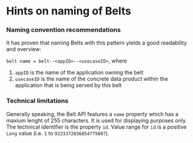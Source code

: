 # Hints on naming of Belts

### Naming convention recommendations

It has proven that naming Belts with this pattern yields a good readability and overview:

`belt name = belt--<appID>--<usecaseID>`, where

1. `appID` is the name of the application owning the belt
2. `usecaseID` is the name of the concrete data product within the application that is being served by this belt

### Technical limitations

Generally speaking, the Belt API features a `name` property which has a maxium lenght of 255 characters. It is used for displaying purposes only. The technical identifier is the property `id`. Value range for `id` is a positive `Long` value \(i.e. `1` to `9223372036854775807`\).

